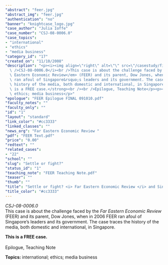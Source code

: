 ```yaml
---
"abstract": "feer.jpg"
"abstract_img": "feer.jpg"
"authentication": "no"
"banner": "knightcase_logo.jpg"
"case_author": "Julia Ioffe"
"case_number": "CSJ-08-0006.0"
"case_topics":
- "international"
- "ethics"
- "media business"
"category_id": "17"
"created_on": "11/10/2008"
"description": "<p><i><img align=\"right\" alt=\"\" src=\"/casestudy/files/photos/240/feer.gif\"\
  \ />CSJ-08-0006.0</i><br />This case is about the challenge faced by the <em>Far\
  \ Eastern Economic Review</em> (FEER) and its parent, Dow Jones, when in 2006 FEER\
  \ ran afoul of Singapore&rsquo;s leaders and its government. The case traces the\
  \ history of the media, both domestic and international, in Singapore.</p><p><strong>This\
  \ is a FREE case.</strong><br /><br />Epilogue, Teaching Note</p><p><b>Topics: </b>international;\
  \ ethics; media business</p>"
"epologue": "FEER Epilogue FINAL 091010.pdf"
"faculty_notes": ""
"faculty_only": ""
"id": "1"
"layout": "standard"
"link_color": "#cc3333"
"linked_classes": ""
"news_org": "Far Eastern Economic Review "
"pdf": "FEER Text.pdf"
"price": "0.00"
"redtext": ""
"related_cases":
- "22"
"school": ""
"slug": "Settle or fight?"
"status_id": "1"
"teaching_note": "FEER Teaching Note.pdf"
"teaser": ""
"thumb": ""
"title": "Settle or fight? <i> Far Eastern Economic Review </i> and Singapore"
"title_color": "#cc3333"
---
```

<p><i><img align="right" alt="" src="/casestudy/files/photos/240/feer.gif" />CSJ-08-0006.0</i><br />This case is about the challenge faced by the <em>Far Eastern Economic Review</em> (FEER) and its parent, Dow Jones, when in 2006 FEER ran afoul of Singapore&rsquo;s leaders and its government. The case traces the history of the media, both domestic and international, in Singapore.</p><p><strong>This is a FREE case.</strong><br /><br />Epilogue, Teaching Note</p><p><b>Topics: </b>international; ethics; media business</p>
